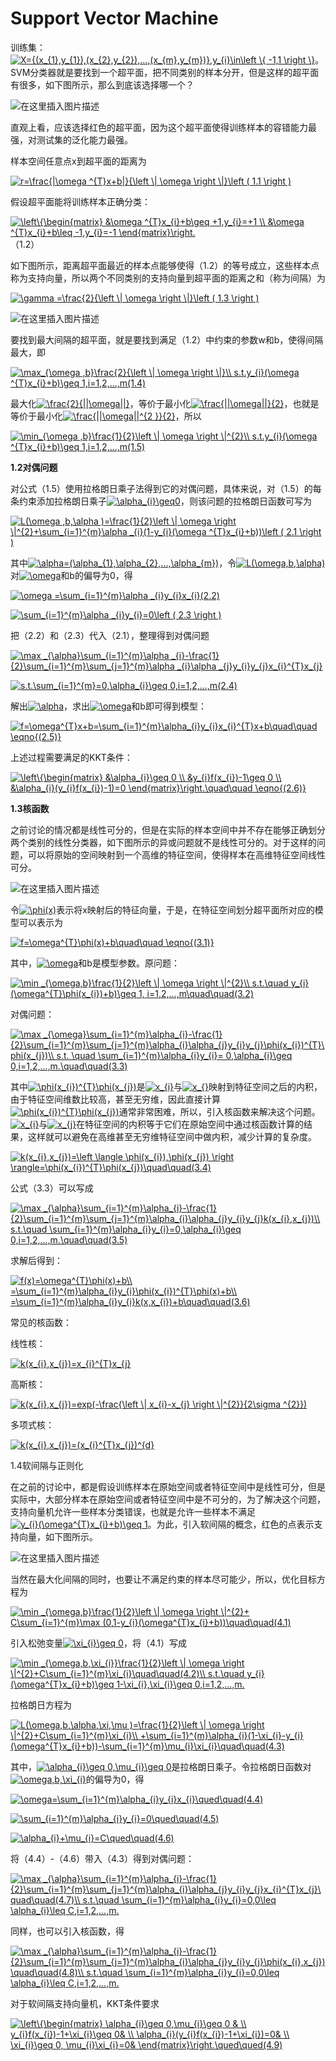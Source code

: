 # Support Vector Machine

训练集：<a href="https://www.codecogs.com/eqnedit.php?latex=X={(x_{1},y_{1}),(x_{2},y_{2}),...,(x_{m},y_{m})},y_{i}\in\left&space;\{&space;-1,1&space;\right&space;\}" target="_blank"><img src="https://latex.codecogs.com/gif.latex?X={(x_{1},y_{1}),(x_{2},y_{2}),...,(x_{m},y_{m})},y_{i}\in\left&space;\{&space;-1,1&space;\right&space;\}" title="X={(x_{1},y_{1}),(x_{2},y_{2}),...,(x_{m},y_{m})},y_{i}\in\left \{ -1,1 \right \}" /></a>。SVM分类器就是要找到一个超平面，把不同类别的样本分开，但是这样的超平面有很多，如下图所示，那么到底该选择哪一个？

![在这里插入图片描述](https://img-blog.csdnimg.cn/20190526110416537.png?x-oss-process=image/watermark,type_ZmFuZ3poZW5naGVpdGk,shadow_10,text_aHR0cHM6Ly9ibG9nLmNzZG4ubmV0L3dlaXhpbl80NDc2NjE3OQ==,size_16,color_FFFFFF,t_70)

直观上看，应该选择红色的超平面，因为这个超平面使得训练样本的容错能力最强，对测试集的泛化能力最强。

样本空间任意点x到超平面的距离为

<a href="https://www.codecogs.com/eqnedit.php?latex=r=\frac{|\omega&space;^{T}x&plus;b|}{\left&space;\|&space;\omega&space;\right&space;\|}\left&space;(&space;1.1&space;\right&space;)" target="_blank"><img src="https://latex.codecogs.com/gif.latex?r=\frac{|\omega&space;^{T}x&plus;b|}{\left&space;\|&space;\omega&space;\right&space;\|}\left&space;(&space;1.1&space;\right&space;)" title="r=\frac{|\omega ^{T}x+b|}{\left \| \omega \right \|}\left ( 1.1 \right )" /></a>

假设超平面能将训练样本正确分类：

<a href="https://www.codecogs.com/eqnedit.php?latex=\left\{\begin{matrix}&space;&\omega&space;^{T}x_{i}&plus;b\geq&space;&plus;1,y_{i}=&plus;1&space;\\&space;&\omega&space;^{T}x_{i}&plus;b\leq&space;-1,y_{i}=-1&space;\end{matrix}\right." target="_blank"><img src="https://latex.codecogs.com/gif.latex?\left\{\begin{matrix}&space;&\omega&space;^{T}x_{i}&plus;b\geq&space;&plus;1,y_{i}=&plus;1&space;\\&space;&\omega&space;^{T}x_{i}&plus;b\leq&space;-1,y_{i}=-1&space;\end{matrix}\right." title="\left\{\begin{matrix} &\omega ^{T}x_{i}+b\geq +1,y_{i}=+1 \\ &\omega ^{T}x_{i}+b\leq -1,y_{i}=-1 \end{matrix}\right." /></a>（1.2）

如下图所示，距离超平面最近的样本点能够使得（1.2）的等号成立，这些样本点称为支持向量，所以两个不同类别的支持向量到超平面的距离之和（称为间隔）为

<a href="https://www.codecogs.com/eqnedit.php?latex=\gamma&space;=\frac{2}{\left&space;\|&space;\omega&space;\right&space;\|}\left&space;(&space;1.3&space;\right&space;)" target="_blank"><img src="https://latex.codecogs.com/gif.latex?\gamma&space;=\frac{2}{\left&space;\|&space;\omega&space;\right&space;\|}\left&space;(&space;1.3&space;\right&space;)" title="\gamma =\frac{2}{\left \| \omega \right \|}\left ( 1.3 \right )" /></a>

![在这里插入图片描述](https://img-blog.csdnimg.cn/20190526110416537.png?x-oss-process=image/watermark,type_ZmFuZ3poZW5naGVpdGk,shadow_10,text_aHR0cHM6Ly9ibG9nLmNzZG4ubmV0L3dlaXhpbl80NDc2NjE3OQ==,size_16,color_FFFFFF,t_70)

要找到最大间隔的超平面，就是要找到满足（1.2）中约束的参数w和b，使得间隔最大，即

<a href="https://www.codecogs.com/eqnedit.php?latex=\max_{\omega&space;,b}\frac{2}{\left&space;\|&space;\omega&space;\right&space;\|}\\&space;s.t.y_{i}(\omega&space;^{T}x_{i}&plus;b)\geq&space;1,i=1,2,...,m(1.4)" target="_blank"><img src="https://latex.codecogs.com/gif.latex?\max_{\omega&space;,b}\frac{2}{\left&space;\|&space;\omega&space;\right&space;\|}\\&space;s.t.y_{i}(\omega&space;^{T}x_{i}&plus;b)\geq&space;1,i=1,2,...,m(1.4)" title="\max_{\omega ,b}\frac{2}{\left \| \omega \right \|}\\ s.t.y_{i}(\omega ^{T}x_{i}+b)\geq 1,i=1,2,...,m(1.4)" /></a>

最大化<a href="https://www.codecogs.com/eqnedit.php?latex=\frac{2}{||\omega||}" target="_blank"><img src="https://latex.codecogs.com/gif.latex?\frac{2}{||\omega||}" title="\frac{2}{||\omega||}" /></a>，等价于最小化<a href="https://www.codecogs.com/eqnedit.php?latex=\frac{||\omega||}{2}" target="_blank"><img src="https://latex.codecogs.com/gif.latex?\frac{||\omega||}{2}" title="\frac{||\omega||}{2}" /></a>，也就是等价于最小化<a href="https://www.codecogs.com/eqnedit.php?latex=\frac{||\omega||^{2&space;}}{2}" target="_blank"><img src="https://latex.codecogs.com/gif.latex?\frac{||\omega||^{2&space;}}{2}" title="\frac{||\omega||^{2 }}{2}" /></a>，所以

<a href="https://www.codecogs.com/eqnedit.php?latex=\min_{\omega&space;,b}\frac{1}{2}\left&space;\|&space;\omega&space;\right&space;\|^{2}\\&space;s.t.y_{i}(\omega&space;^{T}x_{i}&plus;b)\geq&space;1,i=1,2,...,m(1.5)" target="_blank"><img src="https://latex.codecogs.com/gif.latex?\min_{\omega&space;,b}\frac{1}{2}\left&space;\|&space;\omega&space;\right&space;\|^{2}\\&space;s.t.y_{i}(\omega&space;^{T}x_{i}&plus;b)\geq&space;1,i=1,2,...,m(1.5)" title="\min_{\omega ,b}\frac{1}{2}\left \| \omega \right \|^{2}\\ s.t.y_{i}(\omega ^{T}x_{i}+b)\geq 1,i=1,2,...,m(1.5)" /></a>

**1.2对偶问题**

对公式（1.5）使用拉格朗日乘子法得到它的对偶问题，具体来说，对（1.5）的每条约束添加拉格朗日乘子<a href="https://www.codecogs.com/eqnedit.php?latex=\alpha_{i}\geq0" target="_blank"><img src="https://latex.codecogs.com/gif.latex?\alpha_{i}\geq0" title="\alpha_{i}\geq0" /></a>，则该问题的拉格朗日函数可写为

<a href="https://www.codecogs.com/eqnedit.php?latex=L(\omega&space;,b,\alpha&space;)=\frac{1}{2}\left&space;\|&space;\omega&space;\right&space;\|^{2}&plus;\sum_{i=1}^{m}\alpha&space;_{i}(1-y_{i}(\omega&space;^{T}x_{i}&plus;b))\left&space;(&space;2.1&space;\right&space;)" target="_blank"><img src="https://latex.codecogs.com/gif.latex?L(\omega&space;,b,\alpha&space;)=\frac{1}{2}\left&space;\|&space;\omega&space;\right&space;\|^{2}&plus;\sum_{i=1}^{m}\alpha&space;_{i}(1-y_{i}(\omega&space;^{T}x_{i}&plus;b))\left&space;(&space;2.1&space;\right&space;)" title="L(\omega ,b,\alpha )=\frac{1}{2}\left \| \omega \right \|^{2}+\sum_{i=1}^{m}\alpha _{i}(1-y_{i}(\omega ^{T}x_{i}+b))\left ( 2.1 \right )" /></a>

其中<a href="https://www.codecogs.com/eqnedit.php?latex=\alpha=(\alpha_{1},\alpha_{2},...,\alpha_{m})" target="_blank"><img src="https://latex.codecogs.com/gif.latex?\alpha=(\alpha_{1},\alpha_{2},...,\alpha_{m})" title="\alpha=(\alpha_{1},\alpha_{2},...,\alpha_{m})" /></a>，令<a href="https://www.codecogs.com/eqnedit.php?latex=L(\omega,b,\alpha)" target="_blank"><img src="https://latex.codecogs.com/gif.latex?L(\omega,b,\alpha)" title="L(\omega,b,\alpha)" /></a>对<a href="https://www.codecogs.com/eqnedit.php?latex=\omega" target="_blank"><img src="https://latex.codecogs.com/gif.latex?\omega" title="\omega" /></a>和b的偏导为0，得

<a href="https://www.codecogs.com/eqnedit.php?latex=\omega&space;=\sum_{i=1}^{m}\alpha&space;_{i}y_{i}x_{i}(2.2)" target="_blank"><img src="https://latex.codecogs.com/gif.latex?\omega&space;=\sum_{i=1}^{m}\alpha&space;_{i}y_{i}x_{i}(2.2)" title="\omega =\sum_{i=1}^{m}\alpha _{i}y_{i}x_{i}(2.2)" /></a>

<a href="https://www.codecogs.com/eqnedit.php?latex=\sum_{i=1}^{m}\alpha&space;_{i}y_{i}=0\left&space;(&space;2.3&space;\right&space;)" target="_blank"><img src="https://latex.codecogs.com/gif.latex?\sum_{i=1}^{m}\alpha&space;_{i}y_{i}=0\left&space;(&space;2.3&space;\right&space;)" title="\sum_{i=1}^{m}\alpha _{i}y_{i}=0\left ( 2.3 \right )" /></a>

把（2.2）和（2.3）代入（2.1），整理得到对偶问题

<a href="https://www.codecogs.com/eqnedit.php?latex=\max&space;_{\alpha}\sum_{i=1}^{m}\alpha&space;_{i}-\frac{1}{2}\sum_{i=1}^{m}\sum_{j=1}^{m}\alpha&space;_{i}\alpha&space;_{j}y_{i}y_{j}x_{i}^{T}x_{j}" target="_blank"><img src="https://latex.codecogs.com/gif.latex?\max&space;_{\alpha}\sum_{i=1}^{m}\alpha&space;_{i}-\frac{1}{2}\sum_{i=1}^{m}\sum_{j=1}^{m}\alpha&space;_{i}\alpha&space;_{j}y_{i}y_{j}x_{i}^{T}x_{j}" title="\max _{\alpha}\sum_{i=1}^{m}\alpha _{i}-\frac{1}{2}\sum_{i=1}^{m}\sum_{j=1}^{m}\alpha _{i}\alpha _{j}y_{i}y_{j}x_{i}^{T}x_{j}" /></a>

<a href="https://www.codecogs.com/eqnedit.php?latex=s.t.\sum_{i=1}^{m}=0,\alpha_{i}\geq&space;0,i=1,2,...,m(2.4)" target="_blank"><img src="https://latex.codecogs.com/gif.latex?s.t.\sum_{i=1}^{m}=0,\alpha_{i}\geq&space;0,i=1,2,...,m(2.4)" title="s.t.\sum_{i=1}^{m}=0,\alpha_{i}\geq 0,i=1,2,...,m(2.4)" /></a>

解出<a href="https://www.codecogs.com/eqnedit.php?latex=\alpha" target="_blank"><img src="https://latex.codecogs.com/gif.latex?\alpha" title="\alpha" /></a>，求出<a href="https://www.codecogs.com/eqnedit.php?latex=\omega" target="_blank"><img src="https://latex.codecogs.com/gif.latex?\omega" title="\omega" /></a>和b即可得到模型：

<a href="https://www.codecogs.com/eqnedit.php?latex=f=\omega^{T}x&plus;b=\sum_{i=1}^{m}\alpha_{i}y_{i}x_{i}^{T}x&plus;b\left&space;(&space;2.5&space;\right&space;)" target="_blank"><img src="https://latex.codecogs.com/gif.latex?f=\omega^{T}x&plus;b=\sum_{i=1}^{m}\alpha_{i}y_{i}x_{i}^{T}x&plus;b\left&space;(&space;2.5&space;\right&space;)" title="f=\omega^{T}x+b=\sum_{i=1}^{m}\alpha_{i}y_{i}x_{i}^{T}x+b\quad\quad \eqno{(2.5)}" /></a>

上述过程需要满足的KKT条件：

<a href="https://www.codecogs.com/eqnedit.php?latex=\left\{\begin{matrix}&space;&\alpha_{i}\geq&space;0&space;\\&space;&y_{i}f(x_{i})-1\geq&space;0&space;\\&space;&\alpha_{i}(y_{i}f(x_{i})-1)=0&space;\end{matrix}\right.(2.6)" target="_blank"><img src="https://latex.codecogs.com/gif.latex?\left\{\begin{matrix}&space;&\alpha_{i}\geq&space;0&space;\\&space;&y_{i}f(x_{i})-1\geq&space;0&space;\\&space;&\alpha_{i}(y_{i}f(x_{i})-1)=0&space;\end{matrix}\right.(2.6)" title="\left\{\begin{matrix} &\alpha_{i}\geq 0 \\ &y_{i}f(x_{i})-1\geq 0 \\ &\alpha_{i}(y_{i}f(x_{i})-1)=0 \end{matrix}\right.\quad\quad \eqno{(2.6)}" /></a>

**1.3核函数**

之前讨论的情况都是线性可分的，但是在实际的样本空间中并不存在能够正确划分两个类别的线性分类器，如下图所示的异或问题就不是线性可分的。对于这样的问题，可以将原始的空间映射到一个高维的特征空间，使得样本在高维特征空间线性可分。

![在这里插入图片描述](https://img-blog.csdnimg.cn/20190526153522981.png?x-oss-process=image/watermark,type_ZmFuZ3poZW5naGVpdGk,shadow_10,text_aHR0cHM6Ly9ibG9nLmNzZG4ubmV0L3dlaXhpbl80NDc2NjE3OQ==,size_16,color_FFFFFF,t_70)

令<a href="https://www.codecogs.com/eqnedit.php?latex=\phi(x)" target="_blank"><img src="https://latex.codecogs.com/gif.latex?\phi(x)" title="\phi(x)" /></a>表示将x映射后的特征向量，于是，在特征空间划分超平面所对应的模型可以表示为

<a href="https://www.codecogs.com/eqnedit.php?latex=f=\omega^{T}\phi(x)&plus;b\quad\quad&space;\eqno{(3.1)}" target="_blank"><img src="https://latex.codecogs.com/gif.latex?f=\omega^{T}\phi(x)&plus;b\quad\quad&space;\eqno{(3.1)}" title="f=\omega^{T}\phi(x)+b\quad\quad \eqno{(3.1)}" /></a>

其中，<a href="https://www.codecogs.com/eqnedit.php?latex=\omega" target="_blank"><img src="https://latex.codecogs.com/gif.latex?\omega" title="\omega" /></a>和b是模型参数。原问题：

<a href="https://www.codecogs.com/eqnedit.php?latex=\min&space;_{\omega,b}\frac{1}{2}\left&space;\|&space;\omega&space;\right&space;\|^{2}\\&space;s.t.\quad&space;y_{i}(\omega^{T}\phi(x_{i})&plus;b)\geq&space;1,&space;i=1,2,...,m\quad\quad(3.2)" target="_blank"><img src="https://latex.codecogs.com/gif.latex?\min&space;_{\omega,b}\frac{1}{2}\left&space;\|&space;\omega&space;\right&space;\|^{2}\\&space;s.t.\quad&space;y_{i}(\omega^{T}\phi(x_{i})&plus;b)\geq&space;1,&space;i=1,2,...,m\quad\quad(3.2)" title="\min _{\omega,b}\frac{1}{2}\left \| \omega \right \|^{2}\\ s.t.\quad y_{i}(\omega^{T}\phi(x_{i})+b)\geq 1, i=1,2,...,m\quad\quad(3.2)" /></a>

对偶问题：

<a href="https://www.codecogs.com/eqnedit.php?latex=\max&space;_{\omega}\sum_{i=1}^{m}\alpha_{i}-\frac{1}{2}\sum_{i=1}^{m}\sum_{j=1}^{m}\alpha_{i}\alpha_{j}y_{i}y_{j}\phi(x_{i})^{T}\phi(x_{j})\\&space;s.t.&space;\quad&space;\sum_{i=1}^{m}\alpha_{i}y_{i}=&space;0,\alpha_{i}\geq&space;0,i=1,2,...,m.\quad\quad(3.3)" target="_blank"><img src="https://latex.codecogs.com/gif.latex?\max&space;_{\omega}\sum_{i=1}^{m}\alpha_{i}-\frac{1}{2}\sum_{i=1}^{m}\sum_{j=1}^{m}\alpha_{i}\alpha_{j}y_{i}y_{j}\phi(x_{i})^{T}\phi(x_{j})\\&space;s.t.&space;\quad&space;\sum_{i=1}^{m}\alpha_{i}y_{i}=&space;0,\alpha_{i}\geq&space;0,i=1,2,...,m.\quad\quad(3.3)" title="\max _{\omega}\sum_{i=1}^{m}\alpha_{i}-\frac{1}{2}\sum_{i=1}^{m}\sum_{j=1}^{m}\alpha_{i}\alpha_{j}y_{i}y_{j}\phi(x_{i})^{T}\phi(x_{j})\\ s.t. \quad \sum_{i=1}^{m}\alpha_{i}y_{i}= 0,\alpha_{i}\geq 0,i=1,2,...,m.\quad\quad(3.3)" /></a>

其中<a href="https://www.codecogs.com/eqnedit.php?latex=\phi(x_{i})^{T}\phi(x_{j})" target="_blank"><img src="https://latex.codecogs.com/gif.latex?\phi(x_{i})^{T}\phi(x_{j})" title="\phi(x_{i})^{T}\phi(x_{j})" /></a>是<a href="https://www.codecogs.com/eqnedit.php?latex=x_{i}" target="_blank"><img src="https://latex.codecogs.com/gif.latex?x_{i}" title="x_{i}" /></a>与<a href="https://www.codecogs.com/eqnedit.php?latex=x_{}" target="_blank"><img src="https://latex.codecogs.com/gif.latex?x_{}" title="x_{}" /></a>映射到特征空间之后的内积，由于特征空间维数比较高，甚至无穷维，因此直接计算<a href="https://www.codecogs.com/eqnedit.php?latex=\phi(x_{i})^{T}\phi(x_{j})" target="_blank"><img src="https://latex.codecogs.com/gif.latex?\phi(x_{i})^{T}\phi(x_{j})" title="\phi(x_{i})^{T}\phi(x_{j})" /></a>通常非常困难，所以，引入核函数来解决这个问题。<a href="https://www.codecogs.com/eqnedit.php?latex=x_{i}" target="_blank"><img src="https://latex.codecogs.com/gif.latex?x_{i}" title="x_{i}" /></a>与<a href="https://www.codecogs.com/eqnedit.php?latex=x_{j}" target="_blank"><img src="https://latex.codecogs.com/gif.latex?x_{j}" title="x_{j}" /></a>在特征空间的内积等于它们在原始空间中通过核函数计算的结果，这样就可以避免在高维甚至无穷维特征空间中做内积，减少计算的复杂度。

<a href="https://www.codecogs.com/eqnedit.php?latex=k(x_{i},x_{j})=\left&space;\langle&space;\phi(x_{i}),\phi(x_{j})&space;\right&space;\rangle=\phi(x_{i})^{T}\phi(x_{j})\quad\quad(3.4)" target="_blank"><img src="https://latex.codecogs.com/gif.latex?k(x_{i},x_{j})=\left&space;\langle&space;\phi(x_{i}),\phi(x_{j})&space;\right&space;\rangle=\phi(x_{i})^{T}\phi(x_{j})\quad\quad(3.4)" title="k(x_{i},x_{j})=\left \langle \phi(x_{i}),\phi(x_{j}) \right \rangle=\phi(x_{i})^{T}\phi(x_{j})\quad\quad(3.4)" /></a>

公式（3.3）可以写成

<a href="https://www.codecogs.com/eqnedit.php?latex=\max&space;_{\alpha}\sum_{i=1}^{m}\alpha_{i}-\frac{1}{2}\sum_{i=1}^{m}\sum_{j=1}^{m}\alpha_{i}\alpha_{j}y_{i}y_{j}k(x_{i},x_{j})\\&space;s.t.\quad&space;\sum_{i=1}^{m}\alpha_{i}y_{i}=0,\alpha_{i}\geq&space;0,i=1,2,...,m.\quad\quad(3.5)" target="_blank"><img src="https://latex.codecogs.com/gif.latex?\max&space;_{\alpha}\sum_{i=1}^{m}\alpha_{i}-\frac{1}{2}\sum_{i=1}^{m}\sum_{j=1}^{m}\alpha_{i}\alpha_{j}y_{i}y_{j}k(x_{i},x_{j})\\&space;s.t.\quad&space;\sum_{i=1}^{m}\alpha_{i}y_{i}=0,\alpha_{i}\geq&space;0,i=1,2,...,m.\quad\quad(3.5)" title="\max _{\alpha}\sum_{i=1}^{m}\alpha_{i}-\frac{1}{2}\sum_{i=1}^{m}\sum_{j=1}^{m}\alpha_{i}\alpha_{j}y_{i}y_{j}k(x_{i},x_{j})\\ s.t.\quad \sum_{i=1}^{m}\alpha_{i}y_{i}=0,\alpha_{i}\geq 0,i=1,2,...,m.\quad\quad(3.5)" /></a>

求解后得到：

<a href="https://www.codecogs.com/eqnedit.php?latex=f(x)=\omega^{T}\phi(x)&plus;b\\&space;=\sum_{i=1}^{m}\alpha_{i}y_{i}\phi(x_{i})^{T}\phi(x)&plus;b\\&space;=\sum_{i=1}^{m}\alpha_{i}y_{i}k(x,x_{i})&plus;b\quad\quad(3.6)" target="_blank"><img src="https://latex.codecogs.com/gif.latex?f(x)=\omega^{T}\phi(x)&plus;b\\&space;=\sum_{i=1}^{m}\alpha_{i}y_{i}\phi(x_{i})^{T}\phi(x)&plus;b\\&space;=\sum_{i=1}^{m}\alpha_{i}y_{i}k(x,x_{i})&plus;b\quad\quad(3.6)" title="f(x)=\omega^{T}\phi(x)+b\\ =\sum_{i=1}^{m}\alpha_{i}y_{i}\phi(x_{i})^{T}\phi(x)+b\\ =\sum_{i=1}^{m}\alpha_{i}y_{i}k(x,x_{i})+b\quad\quad(3.6)" /></a>

常见的核函数：

线性核：

<a href="https://www.codecogs.com/eqnedit.php?latex=k(x_{i},x_{j})=x_{i}^{T}x_{j}" target="_blank"><img src="https://latex.codecogs.com/gif.latex?k(x_{i},x_{j})=x_{i}^{T}x_{j}" title="k(x_{i},x_{j})=x_{i}^{T}x_{j}" /></a>

高斯核：

<a href="https://www.codecogs.com/eqnedit.php?latex=k(x_{i},x_{j})=exp(-\frac{\left&space;\|&space;x_{i}-x_{j}&space;\right&space;\|^{2}}{2\sigma&space;^{2}})" target="_blank"><img src="https://latex.codecogs.com/gif.latex?k(x_{i},x_{j})=exp(-\frac{\left&space;\|&space;x_{i}-x_{j}&space;\right&space;\|^{2}}{2\sigma&space;^{2}})" title="k(x_{i},x_{j})=exp(-\frac{\left \| x_{i}-x_{j} \right \|^{2}}{2\sigma ^{2}})" /></a>

多项式核：

<a href="https://www.codecogs.com/eqnedit.php?latex=k(x_{i},x_{j})=(x_{i}^{T}x_{j})^{d}" target="_blank"><img src="https://latex.codecogs.com/gif.latex?k(x_{i},x_{j})=(x_{i}^{T}x_{j})^{d}" title="k(x_{i},x_{j})=(x_{i}^{T}x_{j})^{d}" /></a>

1.4软间隔与正则化

在之前的讨论中，都是假设训练样本在原始空间或者特征空间中是线性可分，但是实际中，大部分样本在原始空间或者特征空间中是不可分的，为了解决这个问题，支持向量机允许一些样本分类错误，也就是允许一些样本不满足<a href="https://www.codecogs.com/eqnedit.php?latex=y_{i}(\omega^{T}x_{i}&plus;b)\geq&space;1" target="_blank"><img src="https://latex.codecogs.com/gif.latex?y_{i}(\omega^{T}x_{i}&plus;b)\geq&space;1" title="y_{i}(\omega^{T}x_{i}+b)\geq 1" /></a>。为此，引入软间隔的概念，红色的点表示支持向量，如下图所示。

![在这里插入图片描述](https://img-blog.csdnimg.cn/20190526204724867.png?x-oss-process=image/watermark,type_ZmFuZ3poZW5naGVpdGk,shadow_10,text_aHR0cHM6Ly9ibG9nLmNzZG4ubmV0L3dlaXhpbl80NDc2NjE3OQ==,size_16,color_FFFFFF,t_70)

当然在最大化间隔的同时，也要让不满足约束的样本尽可能少，所以，优化目标方程为

<a href="https://www.codecogs.com/eqnedit.php?latex=\min&space;_{\omega,b}\frac{1}{2}\left&space;\|&space;\omega&space;\right&space;\|^{2}&plus;&space;C\sum_{i=1}^{m}\max&space;(0,1-y_{i}(\omega^{T}x_{i}&plus;b))\quad\quad(4.1)" target="_blank"><img src="https://latex.codecogs.com/gif.latex?\min&space;_{\omega,b}\frac{1}{2}\left&space;\|&space;\omega&space;\right&space;\|^{2}&plus;&space;C\sum_{i=1}^{m}\max&space;(0,1-y_{i}(\omega^{T}x_{i}&plus;b))\quad\quad(4.1)" title="\min _{\omega,b}\frac{1}{2}\left \| \omega \right \|^{2}+ C\sum_{i=1}^{m}\max (0,1-y_{i}(\omega^{T}x_{i}+b))\quad\quad(4.1)" /></a>

引入松弛变量<a href="https://www.codecogs.com/eqnedit.php?latex=\xi_{i}\geq&space;0" target="_blank"><img src="https://latex.codecogs.com/gif.latex?\xi_{i}\geq&space;0" title="\xi_{i}\geq 0" /></a>，将（4.1）写成

<a href="https://www.codecogs.com/eqnedit.php?latex=\min&space;_{\omega,b,\xi_{i}}\frac{1}{2}\left&space;\|&space;\omega&space;\right&space;\|^{2}&plus;C\sum_{i=1}^{m}\xi_{i}\quad\quad(4.2)\\&space;s.t.\quad&space;y_{i}(\omega^{T}x_{i}&plus;b)\geq&space;1-\xi_{i},\xi_{i}\geq&space;0,i=1,2,...,m." target="_blank"><img src="https://latex.codecogs.com/gif.latex?\min&space;_{\omega,b,\xi_{i}}\frac{1}{2}\left&space;\|&space;\omega&space;\right&space;\|^{2}&plus;C\sum_{i=1}^{m}\xi_{i}\quad\quad(4.2)\\&space;s.t.\quad&space;y_{i}(\omega^{T}x_{i}&plus;b)\geq&space;1-\xi_{i},\xi_{i}\geq&space;0,i=1,2,...,m." title="\min _{\omega,b,\xi_{i}}\frac{1}{2}\left \| \omega \right \|^{2}+C\sum_{i=1}^{m}\xi_{i}\quad\quad(4.2)\\ s.t.\quad y_{i}(\omega^{T}x_{i}+b)\geq 1-\xi_{i},\xi_{i}\geq 0,i=1,2,...,m." /></a>

拉格朗日方程为

<a href="https://www.codecogs.com/eqnedit.php?latex=L(\omega,b,\alpha,\xi,\mu&space;)=\frac{1}{2}\left&space;\|&space;\omega&space;\right&space;\|^{2}&plus;C\sum_{i=1}^{m}\xi_{i}\\&space;&plus;\sum_{i=1}^{m}\alpha_{i}(1-\xi_{i}-y_{i}(\omega^{T}x_{i}&plus;b))-\sum_{i=1}^{m}\mu_{i}\xi_{i}\quad\quad(4.3)" target="_blank"><img src="https://latex.codecogs.com/gif.latex?L(\omega,b,\alpha,\xi,\mu&space;)=\frac{1}{2}\left&space;\|&space;\omega&space;\right&space;\|^{2}&plus;C\sum_{i=1}^{m}\xi_{i}\\&space;&plus;\sum_{i=1}^{m}\alpha_{i}(1-\xi_{i}-y_{i}(\omega^{T}x_{i}&plus;b))-\sum_{i=1}^{m}\mu_{i}\xi_{i}\quad\quad(4.3)" title="L(\omega,b,\alpha,\xi,\mu )=\frac{1}{2}\left \| \omega \right \|^{2}+C\sum_{i=1}^{m}\xi_{i}\\ +\sum_{i=1}^{m}\alpha_{i}(1-\xi_{i}-y_{i}(\omega^{T}x_{i}+b))-\sum_{i=1}^{m}\mu_{i}\xi_{i}\quad\quad(4.3)" /></a>

其中，<a href="https://www.codecogs.com/eqnedit.php?latex=\alpha_{i}\geq&space;0,\mu_{i}\geq&space;0" target="_blank"><img src="https://latex.codecogs.com/gif.latex?\alpha_{i}\geq&space;0,\mu_{i}\geq&space;0" title="\alpha_{i}\geq 0,\mu_{i}\geq 0" /></a>是拉格朗日乘子。令拉格朗日函数对<a href="https://www.codecogs.com/eqnedit.php?latex=\omega,b,\xi_{i}" target="_blank"><img src="https://latex.codecogs.com/gif.latex?\omega,b,\xi_{i}" title="\omega,b,\xi_{i}" /></a>的偏导为0，得

<a href="https://www.codecogs.com/eqnedit.php?latex=\omega=\sum_{i=1}^{m}\alpha_{i}y_{i}x_{i}\qued\quad(4.4)" target="_blank"><img src="https://latex.codecogs.com/gif.latex?\omega=\sum_{i=1}^{m}\alpha_{i}y_{i}x_{i}\qued\quad(4.4)" title="\omega=\sum_{i=1}^{m}\alpha_{i}y_{i}x_{i}\qued\quad(4.4)" /></a>

<a href="https://www.codecogs.com/eqnedit.php?latex=\sum_{i=1}^{m}\alpha_{i}y_{i}=0\qued\quad(4.5)" target="_blank"><img src="https://latex.codecogs.com/gif.latex?\sum_{i=1}^{m}\alpha_{i}y_{i}=0\qued\quad(4.5)" title="\sum_{i=1}^{m}\alpha_{i}y_{i}=0\qued\quad(4.5)" /></a>

<a href="https://www.codecogs.com/eqnedit.php?latex=\alpha_{i}&plus;\mu_{i}=C\qued\quad(4.6)" target="_blank"><img src="https://latex.codecogs.com/gif.latex?\alpha_{i}&plus;\mu_{i}=C\qued\quad(4.6)" title="\alpha_{i}+\mu_{i}=C\qued\quad(4.6)" /></a>

将（4.4）-（4.6）带入（4.3）得到对偶问题：

<a href="https://www.codecogs.com/eqnedit.php?latex=\max&space;_{\alpha}\sum_{i=1}^{m}\alpha_{i}-\frac{1}{2}\sum_{i=1}^{m}\sum_{j=1}^{m}\alpha_{i}\alpha_{j}y_{i}y_{j}x_{i}^{T}x_{j}\quad\quad(4.7)\\&space;s.t.\quad&space;\sum_{i=1}^{m}\alpha_{i}y_{i}=0,0\leq&space;\alpha_{i}\leq&space;C,i=1,2,...,m." target="_blank"><img src="https://latex.codecogs.com/gif.latex?\max&space;_{\alpha}\sum_{i=1}^{m}\alpha_{i}-\frac{1}{2}\sum_{i=1}^{m}\sum_{j=1}^{m}\alpha_{i}\alpha_{j}y_{i}y_{j}x_{i}^{T}x_{j}\quad\quad(4.7)\\&space;s.t.\quad&space;\sum_{i=1}^{m}\alpha_{i}y_{i}=0,0\leq&space;\alpha_{i}\leq&space;C,i=1,2,...,m." title="\max _{\alpha}\sum_{i=1}^{m}\alpha_{i}-\frac{1}{2}\sum_{i=1}^{m}\sum_{j=1}^{m}\alpha_{i}\alpha_{j}y_{i}y_{j}x_{i}^{T}x_{j}\quad\quad(4.7)\\ s.t.\quad \sum_{i=1}^{m}\alpha_{i}y_{i}=0,0\leq \alpha_{i}\leq C,i=1,2,...,m." /></a>

同样，也可以引入核函数，得

<a href="https://www.codecogs.com/eqnedit.php?latex=\max&space;_{\alpha}\sum_{i=1}^{m}\alpha_{i}-\frac{1}{2}\sum_{i=1}^{m}\sum_{j=1}^{m}\alpha_{i}\alpha_{j}y_{i}y_{j}\phi(x_{i},x_{j})&space;\quad\quad(4.8)\\&space;s.t.\quad&space;\sum_{i=1}^{m}\alpha_{i}y_{i}=0,0\leq&space;\alpha_{i}\leq&space;C,i=1,2,...,m." target="_blank"><img src="https://latex.codecogs.com/gif.latex?\max&space;_{\alpha}\sum_{i=1}^{m}\alpha_{i}-\frac{1}{2}\sum_{i=1}^{m}\sum_{j=1}^{m}\alpha_{i}\alpha_{j}y_{i}y_{j}\phi(x_{i},x_{j})&space;\quad\quad(4.8)\\&space;s.t.\quad&space;\sum_{i=1}^{m}\alpha_{i}y_{i}=0,0\leq&space;\alpha_{i}\leq&space;C,i=1,2,...,m." title="\max _{\alpha}\sum_{i=1}^{m}\alpha_{i}-\frac{1}{2}\sum_{i=1}^{m}\sum_{j=1}^{m}\alpha_{i}\alpha_{j}y_{i}y_{j}\phi(x_{i},x_{j}) \quad\quad(4.8)\\ s.t.\quad \sum_{i=1}^{m}\alpha_{i}y_{i}=0,0\leq \alpha_{i}\leq C,i=1,2,...,m." /></a>

对于软间隔支持向量机，KKT条件要求

<a href="https://www.codecogs.com/eqnedit.php?latex=\left\{\begin{matrix}&space;\alpha_{i}\geq&space;0,\mu_{i}\geq&space;0&space;&&space;\\&space;y_{i}f(x_{i})-1&plus;\xi_{i}\geq&space;0&&space;\\&space;\alpha_{i}(y_{i}f(x_{i})-1&plus;\xi_{i})=0&&space;\\&space;\xi_{i}\geq&space;0,&space;\mu_{i}\xi_{i}=0&&space;\end{matrix}\right.\qued\qued(4.9)" target="_blank"><img src="https://latex.codecogs.com/gif.latex?\left\{\begin{matrix}&space;\alpha_{i}\geq&space;0,\mu_{i}\geq&space;0&space;&&space;\\&space;y_{i}f(x_{i})-1&plus;\xi_{i}\geq&space;0&&space;\\&space;\alpha_{i}(y_{i}f(x_{i})-1&plus;\xi_{i})=0&&space;\\&space;\xi_{i}\geq&space;0,&space;\mu_{i}\xi_{i}=0&&space;\end{matrix}\right.\qued\qued(4.9)" title="\left\{\begin{matrix} \alpha_{i}\geq 0,\mu_{i}\geq 0 & \\ y_{i}f(x_{i})-1+\xi_{i}\geq 0& \\ \alpha_{i}(y_{i}f(x_{i})-1+\xi_{i})=0& \\ \xi_{i}\geq 0, \mu_{i}\xi_{i}=0& \end{matrix}\right.\qued\qued(4.9)" /></a>
